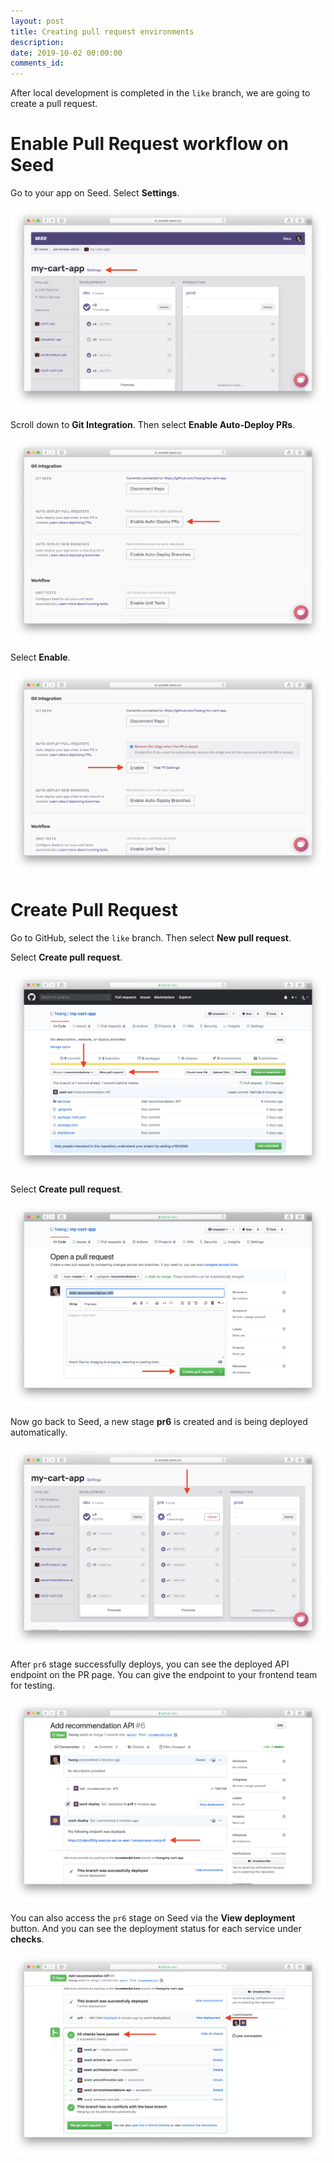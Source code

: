 ```yaml
---
layout: post
title: Creating pull request environments
description: 
date: 2019-10-02 00:00:00
comments_id: 
---
```


After local development is completed in the `like` branch, we are going to create a pull request.

# Enable Pull Request workflow on Seed

Go to your app on Seed. Select **Settings**.

![](/assets/best-practices/creating-pull-request-environments-1.png)

Scroll down to **Git Integration**. Then select **Enable Auto-Deploy PRs**.

![](/assets/best-practices/creating-pull-request-environments-2.png)

Select **Enable**.

![](/assets/best-practices/creating-pull-request-environments-3.png)

# Create Pull Request

Go to GitHub, select the `like` branch. Then select **New pull request**.

Select **Create pull request**.

![](/assets/best-practices/creating-pull-request-environments-8.png)

Select **Create pull request**.

![](/assets/best-practices/creating-pull-request-environments-9.png)

Now go back to Seed, a new stage **pr6** is created and is being deployed automatically.

![](/assets/best-practices/creating-pull-request-environments-10.png)

After `pr6` stage successfully deploys, you can see the deployed API endpoint on the PR page. You can give the endpoint to your frontend team for testing.

![](/assets/best-practices/creating-pull-request-environments-11.png)

You can also access the `pr6` stage on Seed via the **View deployment** button. And you can see the deployment status for each service under **checks**.

![](/assets/best-practices/creating-pull-request-environments-12.png)
